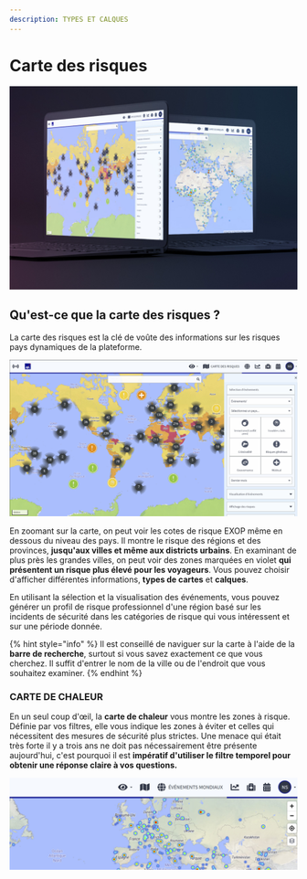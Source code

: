 ```yaml
---
description: TYPES ET CALQUES
---
```


# Carte des risques

![](../.gitbook/assets/riskmap%20%284%29.JPG)

## Qu'est-ce que la carte des risques ?

La carte des risques est la clé de voûte des informations sur les risques pays dynamiques de la plateforme.

![](../.gitbook/assets/rm_img01.jpg)

En zoomant sur la carte, on peut voir les cotes de risque EXOP même en dessous du niveau des pays. Il montre le risque des régions et des provinces, **jusqu'aux villes et même aux districts urbains**. En examinant de plus près les grandes villes, on peut voir des zones marquées en violet **qui présentent un risque plus élevé pour les voyageurs**. Vous pouvez choisir d'afficher différentes informations, **types de cartes** et **calques**.

En utilisant la sélection et la visualisation des événements, vous pouvez générer un profil de risque professionnel d'une région basé sur les incidents de sécurité dans les catégories de risque qui vous intéressent et sur une période donnée.

{% hint style="info" %}
Il est conseillé de naviguer sur la carte à l'aide de la **barre de recherche**, surtout si vous savez exactement ce que vous cherchez. Il suffit d'entrer le nom de la ville ou de l'endroit que vous souhaitez examiner.
{% endhint %}

### CARTE DE CHALEUR

En un seul coup d'œil, la **carte de chaleur** vous montre les zones à risque. Définie par vos filtres, elle vous indique les zones à éviter et celles qui nécessitent des mesures de sécurité plus strictes. Une menace qui était très forte il y a trois ans ne doit pas nécessairement être présente aujourd'hui, c'est pourquoi il est **impératif d'utiliser le filtre temporel pour obtenir une réponse claire à vos questions.**

![](../.gitbook/assets/risk-map-3%20%284%29.JPG)

